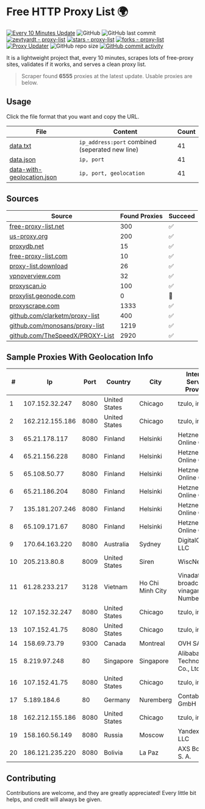 
# Free HTTP Proxy List 🌍

[![Every 10 Minutes Update](https://github.com/mertguvencli/http-proxy-list/actions/workflows/main.yml/badge.svg?branch=main)](https://github.com/mertguvencli/http-proxy-list/actions/workflows/main.yml)
![GitHub](https://img.shields.io/github/license/mertguvencli/http-proxy-list)
![GitHub last commit](https://img.shields.io/github/last-commit/mertguvencli/http-proxy-list)
[![zevtyardt - proxy-list](https://img.shields.io/static/v1?label=zevtyardt&message=proxy-list&color=blue&logo=github)](https://github.com/zevtyardt/proxy-list "Go to GitHub repo")
[![stars - proxy-list](https://img.shields.io/github/stars/zevtyardt/proxy-list?style=social)](https://github.com/zevtyardt/proxy-list)
[![forks - proxy-list](https://img.shields.io/github/forks/zevtyardt/proxy-list?style=social)](https://github.com/zevtyardt/proxy-list)
[![Proxy Updater](https://github.com/zevtyardt/proxy-list/workflows/Proxy%20Updater/badge.svg)](https://github.com/zevtyardt/proxy-list/actions?query=workflow:"Proxy+Updater")
![GitHub repo size](https://img.shields.io/github/repo-size/zevtyardt/proxy-list)
[![GitHub commit activity](https://img.shields.io/github/commit-activity/m/zevtyardt/proxy-list?logo=commits)](https://github.com/zevtyardt/proxy-list/commits/main)

It is a lightweight project that, every 10 minutes, scrapes lots of free-proxy sites, validates if it works, and serves a clean proxy list.

> Scraper found **6555** proxies at the latest update. Usable proxies are below.

## Usage

Click the file format that you want and copy the URL.

|File|Content|Count|
|----|-------|-----|
|[data.txt](https://raw.githubusercontent.com/mertguvencli/http-proxy-list/main/proxy-list/data.txt)|`ip_address:port` combined (seperated new line)|41|
|[data.json](https://raw.githubusercontent.com/mertguvencli/http-proxy-list/main/proxy-list/data.json)|`ip, port`|41|
|[data-with-geolocation.json](https://raw.githubusercontent.com/mertguvencli/http-proxy-list/main/proxy-list/data-with-geolocation.json)|`ip, port, geolocation`|41|

## Sources

|Source|Found Proxies|Succeed|
|------|-------------|-------|
|[free-proxy-list.net](https://free-proxy-list.net)|300|✅|
|[us-proxy.org](https://www.us-proxy.org)|200|✅|
|[proxydb.net](http://proxydb.net)|15|✅|
|[free-proxy-list.com](https://free-proxy-list.com/?page=&port=&type%5B%5D=http&type%5B%5D=https&up_time=0&search=Search)|10|✅|
|[proxy-list.download](https://www.proxy-list.download/HTTP)|26|✅|
|[vpnoverview.com](https://vpnoverview.com/privacy/anonymous-browsing/free-proxy-servers)|32|✅|
|[proxyscan.io](https://www.proxyscan.io)|100|✅|
|[proxylist.geonode.com](https://proxylist.geonode.com/api/proxy-list?limit=300&page=1&sort_by=lastChecked&sort_type=desc&protocols=http,https)|0|🚫|
|[proxyscrape.com](https://api.proxyscrape.com/v2/?request=displayproxies&protocol=http&timeout=10000&country=all&ssl=all&anonymity=all)|1333|✅|
|[github.com/clarketm/proxy-list](https://raw.githubusercontent.com/clarketm/proxy-list/master/proxy-list-raw.txt)|400|✅|
|[github.com/monosans/proxy-list](https://raw.githubusercontent.com/monosans/proxy-list/main/proxies/http.txt)|1219|✅|
|[github.com/TheSpeedX/PROXY-List](https://raw.githubusercontent.com/TheSpeedX/PROXY-List/master/http.txt)|2920|✅|


## Sample Proxies With Geolocation Info

|#|Ip|Port|Country|City|Internet Service Provider|
|-|--|----|-------|----|-------------------------|
|1|107.152.32.247|8080|United States|Chicago|tzulo, inc.|
|2|162.212.155.186|8080|United States|Chicago|tzulo, inc.|
|3|65.21.178.117|8080|Finland|Helsinki|Hetzner Online GmbH|
|4|65.21.156.228|8080|Finland|Helsinki|Hetzner Online GmbH|
|5|65.108.50.77|8080|Finland|Helsinki|Hetzner Online GmbH|
|6|65.21.186.204|8080|Finland|Helsinki|Hetzner Online GmbH|
|7|135.181.207.246|8080|Finland|Helsinki|Hetzner Online GmbH|
|8|65.109.171.67|8080|Finland|Helsinki|Hetzner Online GmbH|
|9|170.64.163.220|8080|Australia|Sydney|DigitalOcean, LLC|
|10|205.213.80.8|8009|United States|Siren|WiscNet|
|11|61.28.233.217|3128|Vietnam|Ho Chi Minh City|Vinadata broadcast via vinagame AS Number|
|12|107.152.32.247|8080|United States|Chicago|tzulo, inc.|
|13|107.152.41.75|8080|United States|Chicago|tzulo, inc.|
|14|158.69.73.79|9300|Canada|Montreal|OVH SAS|
|15|8.219.97.248|80|Singapore|Singapore|Alibaba (US) Technology Co., Ltd.|
|16|107.152.41.75|8080|United States|Chicago|tzulo, inc.|
|17|5.189.184.6|80|Germany|Nuremberg|Contabo GmbH|
|18|162.212.155.186|8080|United States|Chicago|tzulo, inc.|
|19|158.160.56.149|8080|Russia|Moscow|Yandex.Cloud LLC|
|20|186.121.235.220|8080|Bolivia|La Paz|AXS Bolivia S. A.|



## Contributing

Contributions are welcome, and they are greatly appreciated! Every
little bit helps, and credit will always be given.

